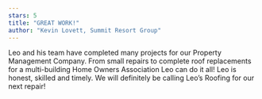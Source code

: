 ```yaml
---
stars: 5
title: "GREAT WORK!"
author: "Kevin Lovett, Summit Resort Group"
---
```

Leo and his team have completed many projects for our Property Management Company. From small repairs to complete roof replacements for a multi-building Home Owners Association Leo can do it all! Leo is honest, skilled and timely. We will definitely be calling Leo’s Roofing for our next repair! 
